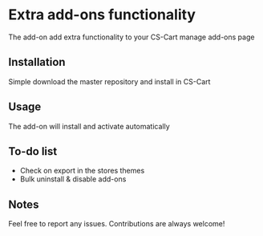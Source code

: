 #  Extra add-ons functionality 
The add-on add extra functionality to your CS-Cart manage add-ons page

## Installation

Simple download the master repository and install in CS-Cart

## Usage

The add-on will install and activate automatically

## To-do list

- Check on export in the stores themes
- Bulk uninstall & disable add-ons

## Notes

Feel free to report any issues. Contributions are always welcome!
